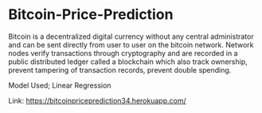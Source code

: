 # Bitcoin-Price-Prediction
Bitcoin is a decentralized digital currency without any central administrator and can be sent directly from user to user on the bitcoin network. Network nodes verify transactions through cryptography and are recorded in a public distributed ledger called a blockchain which also track ownership, prevent tampering of transaction records, prevent double spending.

Model Used; Linear Regression


Link: https://bitcoinpriceprediction34.herokuapp.com/
